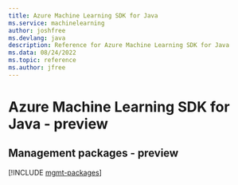 ```yaml
---
title: Azure Machine Learning SDK for Java
ms.service: machinelearning
author: joshfree
ms.devlang: java
description: Reference for Azure Machine Learning SDK for Java
ms.data: 08/24/2022
ms.topic: reference
ms.author: jfree
---
```

# Azure Machine Learning SDK for Java - preview

## Management packages - preview
[!INCLUDE [mgmt-packages](machine-learning-mgmt-index.md)]